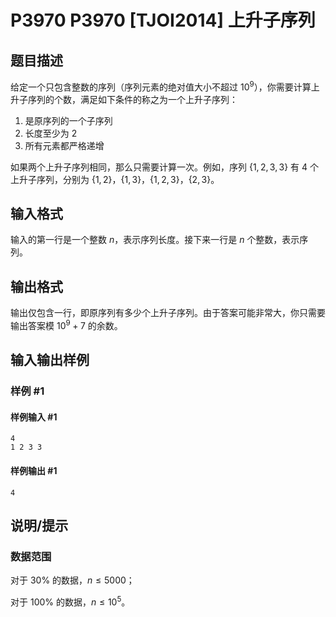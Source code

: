# P3970 P3970 [TJOI2014] 上升子序列

## 题目描述

给定一个只包含整数的序列（序列元素的绝对值大小不超过 $10^9$），你需要计算上升子序列的个数，满足如下条件的称之为一个上升子序列：

1. 是原序列的一个子序列
2. 长度至少为 $2$
3. 所有元素都严格递增

如果两个上升子序列相同，那么只需要计算一次。例如，序列 $\{1,2,3,3\}$ 有 $4$ 个上升子序列，分别为 $\{1,2\}$，$\{1,3\}$，$\{1,2,3\}$，$\{2,3\}$。

## 输入格式

输入的第一行是一个整数 $n$，表示序列长度。接下来一行是 $n$ 个整数，表示序列。

## 输出格式

输出仅包含一行，即原序列有多少个上升子序列。由于答案可能非常大，你只需要输出答案模 $10^9+7$ 的余数。

## 输入输出样例

### 样例 #1

#### 样例输入 #1

```
4
1 2 3 3
```

#### 样例输出 #1

```
4
```

## 说明/提示

### 数据范围

对于 $30\%$ 的数据，$n\le5000$；

对于 $100\%$ 的数据，$n\le10^5$。
